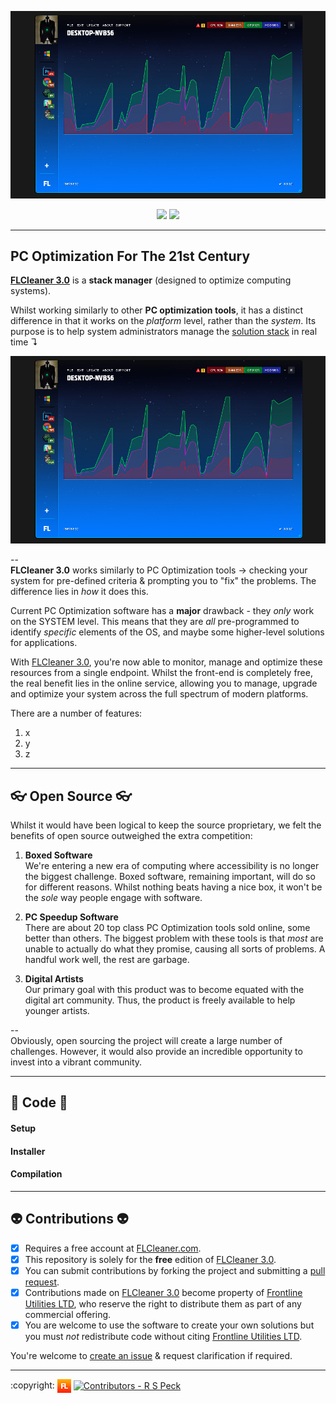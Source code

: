 ![FLCleaner 3.0][flcleaner]

<p align="center">
  <a href="https://github.com/flutils/flcleaner/blob/master/LICENSE" title="Covered By GPL License"><img src="https://img.shields.io/github/license/flutils/flcleaner.svg?style=flat-square" /></a>
  <a href="https://github.com/flutils/flcleaner/releases"><img src="https://img.shields.io/github/downloads/flutils/flcleaner/total.svg?style=flat-square" /></a>
</p>

---

## PC Optimization For The 21st Century ##

**[FLCleaner 3.0][flcleaner.com]** is a **stack manager** (designed to optimize computing systems).

Whilst working similarly to other **PC optimization tools**, it has a distinct difference in that it works on the *platform* level, rather than the *system*. Its purpose is to help system administrators manage the [solution stack](https://en.wikipedia.org/wiki/Solution_stack) in real time ↴

![FLCleaner 3.0][flcleaner]

-- <br />
**FLCleaner 3.0** works similarly to PC Optimization tools → checking your system for pre-defined criteria & prompting you to "fix" the problems. The difference lies in *how* it does this.

Current PC Optimization software has a **major** drawback - they *only* work on the SYSTEM level. This means that they are *all* pre-programmed to identify *specific* elements of the OS, and maybe some higher-level solutions for applications.

With [FLCleaner 3.0][flcleaner.com], you're now able to monitor, manage and optimize these resources from a single endpoint. Whilst the front-end is completely free, the real benefit lies in the online service, allowing you to manage, upgrade and optimize your system across the full spectrum of modern platforms.

There are a number of features:

1. x
2. y
3. z

---

## 👓 Open Source 👓 ##


Whilst it would have been logical to keep the source proprietary, we felt the benefits of open source outweighed the extra competition:

1. **Boxed Software** <br/> We're entering a new era of computing where accessibility is no longer the biggest challenge. Boxed software, remaining important, will do so for different reasons. Whilst nothing beats having a nice box, it won't be the *sole* way people engage with software.

2. **PC Speedup Software** <br /> There are about 20 top class PC Optimization tools sold online, some better than others. The biggest problem with these tools is that *most* are unable to actually do what they promise, causing all sorts of problems. A handful work well, the rest are garbage.

3. **Digital Artists** <br />
Our primary goal with this product was to become equated with the digital art community. Thus, the product is freely available to help younger artists.

-- <br />
Obviously, open sourcing the project will create a large number of challenges. However, it would also provide an incredible opportunity to invest into a vibrant community.

---

## 💼 Code 💼

#### Setup

#### Installer

#### Compilation

---

## 👽 Contributions 👽

- [x] Requires a free account at [FLCleaner.com][flcleaner.com].
- [x] This repository is solely for the **free** edition of [FLCleaner 3.0][flcleaner.com].
- [x] You can submit contributions by forking the project and submitting a [pull request][pulls].
- [x] Contributions made on [FLCleaner 3.0][flcleaner.com] become property of [Frontline Utilities LTD][flutils], who reserve the right to distribute them as part of any commercial offering.
- [x] You are welcome to use the software to create your own solutions but you must *not* redistribute code without citing [Frontline Utilities LTD][flutils].

You're welcome to [create an issue][issues] & request clarification if required.

---

<div align="left">
  :copyright: <a href="https://www.frontlineutilities.co.uk" align="absmiddle"><img src="3.0/readme/fl.jpg" height="22" align="absmiddle" title="Frontline Utilities LTD"  /></a> <a href="http://stackoverflow.com/users/1143732/richard-peck?tab=profile" align="absmiddle" ><img src="https://avatars0.githubusercontent.com/u/1104431" height="22" align="absmiddle" title="Contributors - R S Peck" /></a>
</div>

<!-- ################################### -->
<!-- ################################### -->

<!-- Images -->
[fl]:        3.0/readme/fl.jpg
[flcleaner]: 3.0/readme/main.jpg

<!-- Links -->
[flutils]:        http://www.frontlineutilities.co.uk
[flcleaner.com]:  https://www.flcleaner.com

<!-- Repo -->
[issues]:         https://www.github.com/flutils/flcleaner/issues
[pulls]:          https://www.github.com/flutils/flcleaner/pulls

<!-- ################################### -->
<!-- ################################### -->
